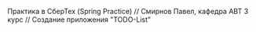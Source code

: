Практика в СберТех (Spring Practice) // Смирнов Павел, кафедра АВТ 3 курс // Создание приложения "TODO-List"
